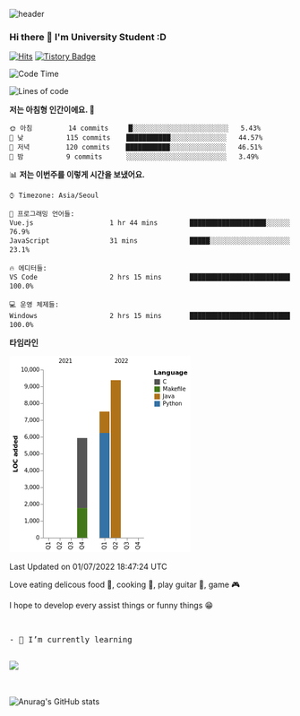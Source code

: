 ![header](https://capsule-render.vercel.app/api?type=waving&color=auto&height=300&section=header&text=YoungJoo%20Kim&fontSize=90)

### Hi there 👋 I'm University Student :D

[![Hits](https://hits.seeyoufarm.com/api/count/incr/badge.svg?url=https%3A%2F%2Fgithub.com%2Fhaesoo9410&count_bg=%23EB8B10&title_bg=%23684327&icon=&icon_color=%23E7E7E7&title=VISIT&edge_flat=false)](https://github.com/K-0joo)   [![Tistory Badge](https://img.shields.io/badge/Tech%20Blog-555263?style=flat&logoColor=white)](https://kimeyou.tistory.com/) 


<!--START_SECTION:waka-->
![Code Time](http://img.shields.io/badge/Code%20Time-0%20secs-blue)

![Lines of code](https://img.shields.io/badge/%EC%A0%80%EB%8A%94%20%EC%97%AC%ED%83%9C%EA%B9%8C%EC%A7%80%20-23%20Thousand%20%EC%A4%84%EC%9D%98%20%EC%BD%94%EB%93%9C%EB%A5%BC%20%EC%9E%91%EC%84%B1%ED%96%88%EC%96%B4%EC%9A%94.-blue)

**저는 아침형 인간이에요. 🐤** 

```text
🌞 아침         14 commits     █░░░░░░░░░░░░░░░░░░░░░░░░   5.43% 
🌆 낮　         115 commits    ███████████░░░░░░░░░░░░░░   44.57% 
🌃 저녁         120 commits    ███████████░░░░░░░░░░░░░░   46.51% 
🌙 밤　         9 commits      ░░░░░░░░░░░░░░░░░░░░░░░░░   3.49%

```


📊 **저는 이번주를 이렇게 시간을 보냈어요.** 

```text
⌚︎ Timezone: Asia/Seoul

💬 프로그래밍 언어들: 
Vue.js                   1 hr 44 mins        ███████████████████░░░░░░   76.9% 
JavaScript               31 mins             █████░░░░░░░░░░░░░░░░░░░░   23.1%

🔥 에디터들: 
VS Code                  2 hrs 15 mins       █████████████████████████   100.0%

💻 운영 체제들: 
Windows                  2 hrs 15 mins       █████████████████████████   100.0%

```

**타임라인**

![Chart not found](https://raw.githubusercontent.com/K-0joo/K-0joo/main/charts/bar_graph.png) 


 Last Updated on 01/07/2022 18:47:24 UTC
<!--END_SECTION:waka-->

<!--
**K-0joo/K-0joo** is a ✨ _special_ ✨ repository because its `README.md` (this file) appears on your GitHub profile.

Here are some ideas to get you started:

- 🔭 I’m currently working on ...
- 🌱 I’m currently learning ...
- 👯 I’m looking to collaborate on ...
- 🤔 I’m looking for help with ...
- 💬 Ask me about ...
- 📫 How to reach me: ...
- 😄 Pronouns: ...
- ⚡ Fun fact: ...
-->
Love eating delicous food 🍴, cooking 🍳, play guitar 🎸, game 🎮

I hope to develop every assist things or funny things 😁

<br>
<pre>
- 🌱 I’m currently learning 
<p></p>
<a href="https://developer.android.com" target="_blank"><img src="https://img.shields.io/badge/Android-3DDC84?style=flat-square&logo=Android&logoColor=white"/></a>
</pre>
</br>

![Anurag's GitHub stats](https://github-readme-stats.vercel.app/api?username=K-0joo&theme=solarized-light&show_icons=true)      
<p></p>


